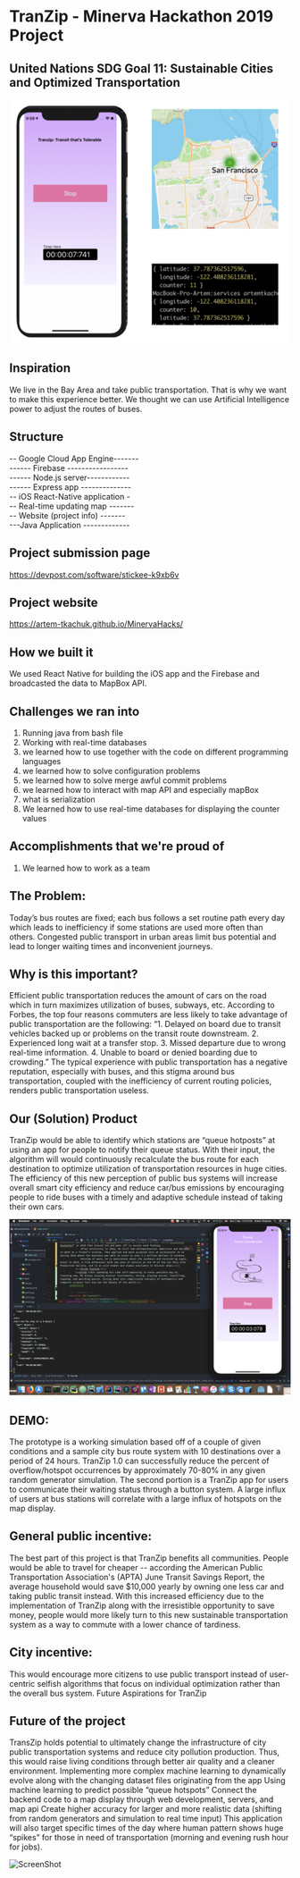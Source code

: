 # TranZip - Minerva Hackathon 2019 Project
## United Nations SDG Goal 11: Sustainable Cities and Optimized Transportation

![ScreenShot](screenshot1.png)
## Inspiration

We live in the Bay Area and take public transportation. That is why we want to make this experience better. We thought we can use Artificial Intelligence power to adjust the routes of buses.


## Structure
  -- Google Cloud App Engine-------  
  ------ Firebase -----------------  
  ------ Node.js server------------  
  ------ Express app --------------  
  -- iOS React-Native application -     
  -- Real-time updating map -------  
  -- Website (project info) -------  
  ---Java Application -------------


## Project submission page

https://devpost.com/software/stickee-k9xb6v

## Project website

https://artem-tkachuk.github.io/MinervaHacks/


## How we built it

We used React Native for building the iOS app and the Firebase and broadcasted the data to MapBox API.


## Challenges we ran into

1. Running java from bash file
2. Working with real-time databases
3. we learned how to use together with the code on different programming languages
4. we learned how to solve configuration problems
5. we learned how to solve merge awful commit problems
6. we learned how to interact with map API and especially mapBox
7. what is serialization
8. We learned how to use real-time databases for displaying the counter values

## Accomplishments that we're proud of

1. We learned how to work as a team


## The Problem:

Today’s bus routes are fixed; each bus follows a set routine path every day which leads to inefficiency if some stations are used more often than others. Congested public transport in urban areas limit bus potential and lead to longer waiting times and inconvenient journeys.


## Why is this important?

Efficient public transportation reduces the amount of cars on the road which in turn maximizes utilization of buses, subways, etc. According to Forbes, the top four reasons commuters are less likely to take advantage of public transportation are the following: “1. Delayed on board due to transit vehicles backed up or problems on the transit route downstream. 2. Experienced long wait at a transfer stop. 3. Missed departure due to wrong real-time information. 4. Unable to board or denied boarding due to crowding.” The typical experience with public transportation has a negative reputation, especially with buses, and this stigma around bus transportation, coupled with the inefficiency of current routing policies, renders public transportation useless.

## Our (Solution) Product

TranZip would be able to identify which stations are “queue hotposts” at using an app for people to notify their queue status. With their input, the algorithm will would continuously recalculate the bus route for each destination to optimize utilization of transportation resources in huge cities. The efficiency of this new perception of public bus systems will increase overall smart city efficiency and reduce car/bus emissions by encouraging people to ride buses with a timely and adaptive schedule instead of taking their own cars.

![Screenshot](screenshot2.png)

## DEMO:

The prototype is a working simulation based off of a couple of given conditions and a sample city bus route system with 10 destinations over a period of 24 hours. TranZip 1.0 can successfully reduce the percent of overflow/hotspot occurrences by approximately 70-80% in any given random generator simulation. The second portion is a TranZip app for users to communicate their waiting status through a button system. A large influx of users at bus stations will correlate with a large influx of hotspots on the map display.

## General public incentive:

The best part of this project is that TranZip benefits all communities. People would be able to travel for cheaper -- according the American Public Transportation Association's (APTA) June Transit Savings Report, the average household would save $10,000 yearly by owning one less car and taking public transit instead. With this increased efficiency due to the implementation of TranZip along with the irresistible opportunity to save money, people would more likely turn to this new sustainable transportation system as a way to commute with a lower chance of tardiness.

## City incentive:

This would encourage more citizens to use public transport instead of user-centric selfish algorithms that focus on individual optimization rather than the overall bus system.
Future Aspirations for TranZip

## Future of the project

TransZip holds potential to ultimately change the infrastructure of city public transportation systems and reduce city pollution production. Thus, this would raise living conditions through better air quality and a cleaner environment. Implementing more complex machine learning to dynamically evolve along with the changing dataset files originating from the app Using machine learning to predict possible “queue hotspots” Connect the backend code to a map display through web development, servers, and map api Create higher accuracy for larger and more realistic data (shifting from random generators and simulation to real time input) This application will also target specific times of the day where human pattern shows huge “spikes” for those in need of transportation (morning and evening rush hour for jobs).

![ScreenShot](screenshot3.png)
